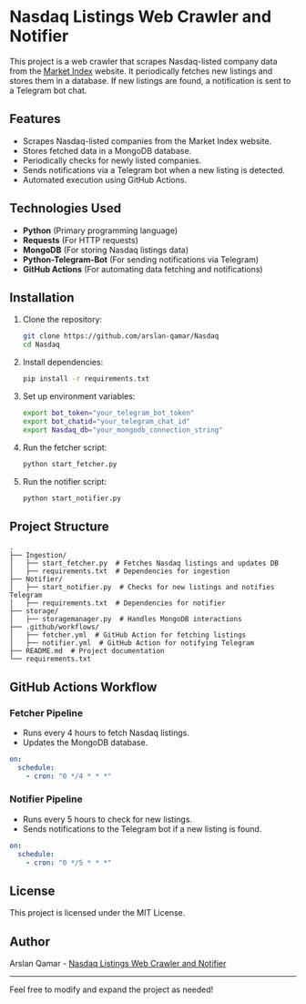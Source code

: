 # Nasdaq Listings Web Crawler and Notifier

This project is a web crawler that scrapes Nasdaq-listed company data from the [Market Index](https://api.nasdaq.com/api/screener/stocks?tableonly=true&limit=25&offset=0&download=true) website. It periodically fetches new listings and stores them in a database. If new listings are found, a notification is sent to a Telegram bot chat.

## Features

- Scrapes Nasdaq-listed companies from the Market Index website.
- Stores fetched data in a MongoDB database.
- Periodically checks for newly listed companies.
- Sends notifications via a Telegram bot when a new listing is detected.
- Automated execution using GitHub Actions.

## Technologies Used

- **Python** (Primary programming language)
- **Requests** (For HTTP requests)
- **MongoDB** (For storing Nasdaq listings data)
- **Python-Telegram-Bot** (For sending notifications via Telegram)
- **GitHub Actions** (For automating data fetching and notifications)

## Installation

1. Clone the repository:
   ```bash
   git clone https://github.com/arslan-qamar/Nasdaq
   cd Nasdaq
   ```
2. Install dependencies:
   ```bash
   pip install -r requirements.txt
   ```
3. Set up environment variables:
   ```bash
   export bot_token="your_telegram_bot_token"
   export bot_chatid="your_telegram_chat_id"
   export Nasdaq_db="your_mongodb_connection_string"
   ```
4. Run the fetcher script:
   ```bash
   python start_fetcher.py
   ```
5. Run the notifier script:
   ```bash
   python start_notifier.py
   ```

## Project Structure
```
.
├── Ingestion/
│   ├── start_fetcher.py  # Fetches Nasdaq listings and updates DB
│   ├── requirements.txt  # Dependencies for ingestion
├── Notifier/
│   ├── start_notifier.py  # Checks for new listings and notifies Telegram
│   ├── requirements.txt  # Dependencies for notifier
├── storage/
│   ├── storagemanager.py  # Handles MongoDB interactions
├── .github/workflows/
│   ├── fetcher.yml  # GitHub Action for fetching listings
│   ├── notifier.yml  # GitHub Action for notifying Telegram
├── README.md  # Project documentation
└── requirements.txt
```

## GitHub Actions Workflow

### Fetcher Pipeline
- Runs every 4 hours to fetch Nasdaq listings.
- Updates the MongoDB database.

```yaml
on:
  schedule:
    - cron: "0 */4 * * *"
```

### Notifier Pipeline
- Runs every 5 hours to check for new listings.
- Sends notifications to the Telegram bot if a new listing is found.

```yaml
on:
  schedule:
    - cron: "0 */5 * * *"
```

## License
This project is licensed under the MIT License.

## Author
Arslan Qamar - [Nasdaq Listings Web Crawler and Notifier](https://github.com/arslan-qamar/Nasdaq)

---

Feel free to modify and expand the project as needed!


